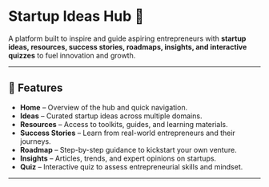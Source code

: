 # Startup Ideas Hub 🚀

A platform built to inspire and guide aspiring entrepreneurs with **startup ideas, resources, success stories, roadmaps, insights, and interactive quizzes** to fuel innovation and growth.  

---

## 🚀 Features  

- **Home** – Overview of the hub and quick navigation.  
- **Ideas** – Curated startup ideas across multiple domains.  
- **Resources** – Access to toolkits, guides, and learning materials.  
- **Success Stories** – Learn from real-world entrepreneurs and their journeys.  
- **Roadmap** – Step-by-step guidance to kickstart your own venture.  
- **Insights** – Articles, trends, and expert opinions on startups.  
- **Quiz** – Interactive quiz to assess entrepreneurial skills and mindset.  


---


